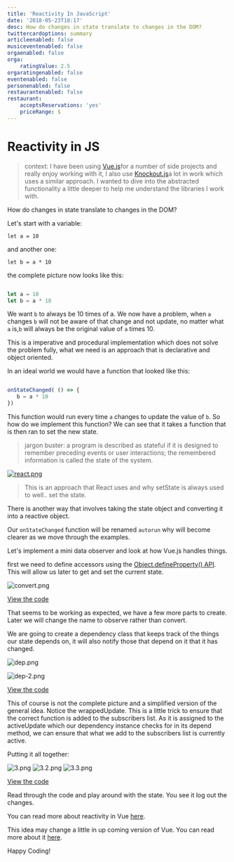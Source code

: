 ```yaml
---
title: 'Reactivity In JavaScript'
date: '2018-05-23T18:17'
desc: How do changes in state translate to changes in the DOM?
twittercardoptions: summary
articleenabled: false
musiceventenabled: false
orgaenabled: false
orga:
    ratingValue: 2.5
orgaratingenabled: false
eventenabled: false
personenabled: false
restaurantenabled: false
restaurant:
    acceptsReservations: 'yes'
    priceRange: $
---
```


# Reactivity in JS

> context: I have been using [Vue.js](https://vuejs.org/)for a number of side projects and really enjoy working with it, I also use [Knockout.js](http://knockoutjs.com/)a lot in work which uses a similar approach. I wanted to dive into the abstracted functionality a little deeper to help me understand the libraries I work with.

How do changes in state translate to changes in the DOM?

Let's start with a variable:

`let a = 10`

and another one: 

`let b = a * 10`

the complete picture now looks like this:

```javascript

let a = 10
let b = a * 10

```

We want `b` to always be 10 times of a. We now have a problem, when `a` changes `b` will not be aware of that change and not update, no matter what `a` is,`b` will always be the original value of `a` times 10.

This is a imperative and procedural implementation which does not solve the problem fully, what we need is an approach that is declarative and object oriented.

In an ideal world we would have a function that looked like this: 

```javascript

onStateChanged( () => {
   b = a * 10
})

```

This function would run every time `a` changes to update the value of `b`. So how do we implement this function? We can see that it takes a function that is then ran to set the new state.

> jargon buster: a program is described as stateful if it is designed to remember preceding events or user interactions; the remembered information is called the state of the system.

[![react.png](https://s14.postimg.cc/b7icfd9o1/react.png)](https://postimg.cc/image/vrn6dupf1/)

> This is an approach that React uses and why setState is always used to well.. set the state.

There is another way that involves taking the state object and converting it into a reactive object.

Our `onStateChanged` function will be renamed `autorun` why will become clearer as we move through the examples.

Let's implement a mini data observer and look at how Vue.js handles things.

first we need to define accessors using the [Object.defineProperty() API](https://developer.mozilla.org/en-US/docs/Web/JavaScript/Reference/Global_Objects/Object/defineProperty). This will allow us later to get and set the current state.

![convert.png](https://steemitimages.com/DQmXYQesGUkgJ2EVcGWdH1tKFo7wGAtw8v9hACRbC5Sb9TM/convert.png)

[View the code]( https://jsfiddle.net/harps116/wc2e0vgv/16/ )

That seems to be working as expected, we have a few more parts to create. Later we will change the name to observe rather than convert.

We are going to create a dependency class that keeps track of the things our state depends on, it will also notify those that depend on it that it has changed.

![dep.png](https://steemitimages.com/DQmVjNcmz6vjhJhSbjhbisgdHeWKntN1ezUQtnQuzB4Z5xm/dep.png)

![dep-2.png](https://steemitimages.com/DQmWb7LoH3tqzyzYRB9reE4N946rgsYYBYRvR64RMghMCfj/dep-2.png)

[View the code](https://jsfiddle.net/harps116/7wf1vc2j/16/)

This of course is not the complete picture and a simplified version of the general idea. Notice the wrappedUpdate. This is a little trick to ensure that the correct function is added to the subscribers list. As it is assigned to the activeUpdate which our dependency instance checks for in its depend method, we can ensure that what we add to the subscribers list is currently active. 

Putting it all together: 

![3.png](https://steemitimages.com/DQmU9uNzVuRC6xFwjikr3sD2XLyU4bJLPu3UjJvWwjLCJND/3.png)
![3.2.png](https://steemitimages.com/DQmccyMkujPF8CqmGqunJY43H6hbYwH9vUuxaaAy91GkzfX/3.2.png)
![3.3.png](https://steemitimages.com/DQmNyz6mtQmaYaFkGsHLtqCzQfHviMtX8sbFNdEAxhZw4Pp/3.3.png)

[View the code](https://jsfiddle.net/harps116/gL46sfxs/4/)

Read through the code and play around with the state. You see it log out the changes.

You can read more about reactivity in Vue [here](https://vuejs.org/v2/guide/reactivity.html).

This idea may change a little in up coming version of Vue. You can read more about it [here](https://blog.cloudboost.io/reactivity-in-vue-js-2-vs-vue-js-3-dcdd0728dcdf).

Happy Coding!